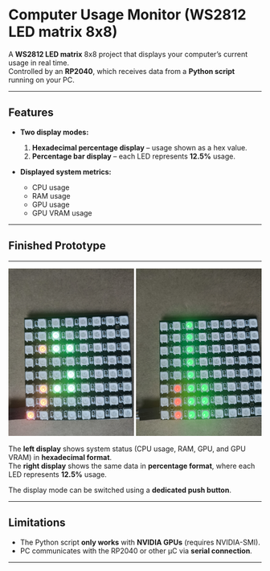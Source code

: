 # Computer Usage Monitor (WS2812 LED matrix 8x8)

A **WS2812 LED matrix** 8x8 project that displays your computer’s current usage in real time.  
Controlled by an **RP2040**, which receives data from a **Python script** running on your PC.

---

## Features

- **Two display modes:**
  1. **Hexadecimal percentage display** – usage shown as a hex value.
  2. **Percentage bar display** – each LED represents **12.5%** usage.

- **Displayed system metrics:**
  - CPU usage
  - RAM usage
  - GPU usage
  - GPU VRAM usage

---

## Finished Prototype

---

<p align="center">
  <img src="images/display_hex.jpg" width="250">
  <img src="images/display_prozent.jpg" width="250">
</p>

The **left display** shows system status (CPU usage, RAM, GPU, and GPU VRAM) in **hexadecimal format**.  
The **right display** shows the same data in **percentage format**, where each LED represents **12.5%** usage.  

The display mode can be switched using a **dedicated push button**.

---

## Limitations

- The Python script **only works** with **NVIDIA GPUs** (requires NVIDIA-SMI).
- PC communicates with the RP2040 or other µC via **serial connection**.

---




